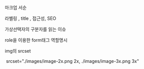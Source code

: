 마크업 서순

라벨링 , title , 접근성, SEO

가상선택자의 구분자를 읽는 이슈

role을 이용한 form태그 역할명시

img의 srcset

​	srcset="./images/image-2x.png 2x, ./images/image-3x.png 3x"
